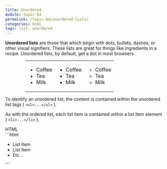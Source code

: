 ```yaml
---
title: Unordered
module: topic-04
permalink: /topic-04/unordered-lists/
categories: html
tags: list, unordered
---
```


<div class="divider-heading"></div>

**Unordered lists** are those that which begin with dots, bullets, dashes, or other visual signifiers. These lists are great for things like ingredients in a recipe. Unordered lists, by default, get a dot in most browsers.

<table style="width: 75%; margin: auto;">
<tbody>
  <tr>
    <td style="border: none;">
      <ul style="list-style-type:disc">
        <li>Coffee</li>
        <li>Tea</li>
        <li>Milk</li>
      </ul>
    </td>
    <td style="border: none;">
      <ul style="list-style-type:square">
        <li>Coffee</li>
        <li>Tea</li>
        <li>Milk</li>
      </ul>
    </td>
    <td style="border: none;">
      <ul style="list-style-type:circle">
        <li>Coffee</li>
        <li>Tea</li>
        <li>Milk</li>
      </ul>
    </td>
  </tr>
</tbody>
</table>


To identify an unordered list, the content is contained within the unordered list tags ( `<ul>...</ul>` ).

As with the ordered list, each list item is contained within a list item element ( `<li>...</li>` ).


<div id="code-heading">HTML</div>
```html
<ul>
  <li>List Item</li>
  <li>List Item</li>
  <li>Etc...</li>
</ul>
```


<div class="external-embed">
  <p data-height="400" data-theme-id="30567" data-slug-hash="rJzvWg" data-default-tab="html,result" data-user="Media-Ed-Online" data-pen-title="HTML Unordered Lists" class="codepen"></p>
</div>

